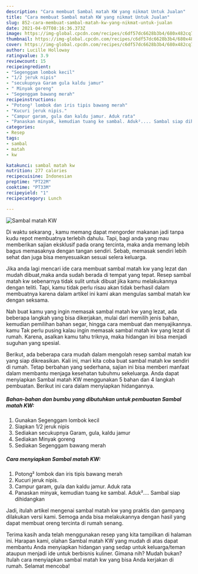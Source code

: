 ```yaml
---
description: "Cara membuat Sambal matah KW yang nikmat Untuk Jualan"
title: "Cara membuat Sambal matah KW yang nikmat Untuk Jualan"
slug: 852-cara-membuat-sambal-matah-kw-yang-nikmat-untuk-jualan
date: 2021-04-07T08:16:36.373Z
image: https://img-global.cpcdn.com/recipes/c6df57dc6628b3b4/680x482cq70/sambal-matah-kw-foto-resep-utama.jpg
thumbnail: https://img-global.cpcdn.com/recipes/c6df57dc6628b3b4/680x482cq70/sambal-matah-kw-foto-resep-utama.jpg
cover: https://img-global.cpcdn.com/recipes/c6df57dc6628b3b4/680x482cq70/sambal-matah-kw-foto-resep-utama.jpg
author: Lucille Holloway
ratingvalue: 3.9
reviewcount: 15
recipeingredient:
- "Segenggam lombok kecil"
- "1/2 jeruk nipis"
- "secukupnya Garam gula kaldu jamur"
- " Minyak goreng"
- "Segenggam bawang merah"
recipeinstructions:
- "Potong² lombok dan iris tipis bawang merah"
- "Kucuri jeruk nipis."
- "Campur garam, gula dan kaldu jamur. Aduk rata"
- "Panaskan minyak, kemudian tuang ke sambal. Aduk².... Sambal siap dihidangkan"
categories:
- Resep
tags:
- sambal
- matah
- kw

katakunci: sambal matah kw 
nutrition: 277 calories
recipecuisine: Indonesian
preptime: "PT22M"
cooktime: "PT33M"
recipeyield: "1"
recipecategory: Lunch

---
```



![Sambal matah KW](https://img-global.cpcdn.com/recipes/c6df57dc6628b3b4/680x482cq70/sambal-matah-kw-foto-resep-utama.jpg)

Di waktu  sekarang , kamu memang dapat mengorder makanan jadi tanpa kudu repot membuatnya terlebih dahulu. Tapi, bagi anda yang mau memberikan sajian eksklusif pada orang tercinta, maka anda memang lebih bagus memasaknya dengan tangan sendiri. Sebab, memasak sendiri lebih sehat dan juga bisa menyesuaikan sesuai selera keluarga.

Jika anda lagi mencari ide cara membuat sambal matah kw yang lezat dan mudah dibuat,maka anda sudah berada di tempat yang tepat. Resep sambal matah kw  sebenarnya tidak sulit untuk dibuat jika kamu melakukannya dengan teliti. Tapi, kamu tidak perlu risau akan tidak berhasil dalam membuatnya 
karena dalam artikel ini kami akan mengulas sambal matah kw dengan seksama.  



Nah buat kamu yang ingin memasak sambal matah kw yang lezat, ada beberapa langkah yang bisa dikerjakan, mulai dari memilih jenis bahan, kemudian pemilihan bahan segar, hingga cara membuat dan menyajikannya. kamu Tak perlu pusing kalau ingin memasak sambal matah kw yang lezat di rumah. Karena, asalkan kamu  tahu triknya, maka hidangan ini bisa menjadi suguhan yang spesial.

Berikut, ada beberapa cara mudah dalam mengolah resep sambal matah kw yang siap dikreasikan. Kali ini, mari kita coba buat sambal matah kw sendiri di rumah. Tetap berbahan yang sederhana, sajian ini bisa memberi manfaat dalam membantu menjaga kesehatan tubuhmu sekeluarga. Anda dapat menyiapkan Sambal matah KW menggunakan 5 bahan dan 4 langkah pembuatan. Berikut ini cara dalam menyiapkan hidangannya.

<!--inarticleads1-->

##### Bahan-bahan dan bumbu yang dibutuhkan untuk pembuatan Sambal matah KW:

1. Gunakan Segenggam lombok kecil
1. Siapkan 1/2 jeruk nipis
1. Sediakan secukupnya Garam, gula, kaldu jamur
1. Sediakan  Minyak goreng
1. Sediakan Segenggam bawang merah




<!--inarticleads2-->

##### Cara menyiapkan Sambal matah KW:

1. Potong² lombok dan iris tipis bawang merah
1. Kucuri jeruk nipis.
1. Campur garam, gula dan kaldu jamur. Aduk rata
1. Panaskan minyak, kemudian tuang ke sambal. Aduk².... Sambal siap dihidangkan




Jadi, itulah artikel mengenai  sambal matah kw  yang praktis dan gampang dilakukan versi kami. Semoga anda bisa melakukannya dengan hasil yang dapat membuat oreng tercinta di rumah senang. 

Terima kasih anda telah menggunakan resep yang kita tampilkan di halaman ini. Harapan kami, olahan  Sambal matah KW yang mudah di atas dapat membantu Anda menyiapkan hidangan yang sedap untuk keluarga/teman ataupun menjadi ide untuk berbisnis kuliner. Gimana nih? Mudah bukan? Itulah cara menyiapkan sambal matah kw yang bisa Anda kerjakan di rumah. Selamat mencoba!

